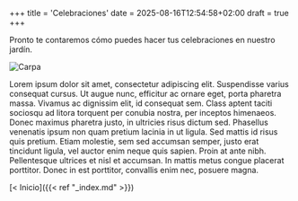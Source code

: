 +++
title = 'Celebraciones'
date = 2025-08-16T12:54:58+02:00
draft = true
+++

Pronto te contaremos cómo puedes hacer tus celebraciones en nuestro jardín.

![Carpa](/images/celebraciones.jpeg)

Lorem ipsum dolor sit amet, consectetur adipiscing elit. Suspendisse varius consequat cursus. Ut augue nunc, efficitur ac ornare eget, porta pharetra massa. Vivamus ac dignissim elit, id consequat sem. Class aptent taciti sociosqu ad litora torquent per conubia nostra, per inceptos himenaeos. Donec maximus pharetra justo, in ultricies risus dictum sed. Phasellus venenatis ipsum non quam pretium lacinia in ut ligula. Sed mattis id risus quis pretium. Etiam molestie, sem sed accumsan semper, justo erat tincidunt ligula, vel auctor enim neque quis sapien. Proin at ante nibh. Pellentesque ultrices et nisl et accumsan. In mattis metus congue placerat porttitor. Donec in est porttitor, convallis enim nec, posuere magna. 

[< Inicio]({{< ref "_index.md" >}})